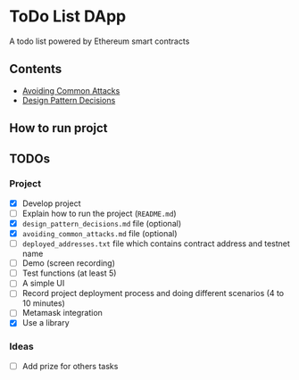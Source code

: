 # ToDo List DApp
A todo list powered by Ethereum smart contracts

## Contents
- [Avoiding Common Attacks](docs/avoiding_common_attacks.md)
- [Design Pattern Decisions](docs/design_pattern_decisions.md)

## How to run projct


## TODOs

### Project
- [x] Develop project
- [ ] Explain how to run the project (`README.md`)
- [x] `design_pattern_decisions.md` file (optional)
- [x] `avoiding_common_attacks.md` file (optional)
- [ ] `deployed_addresses.txt` file which contains contract address and testnet name
- [ ] Demo (screen recording)
- [ ] Test functions (at least 5)
- [ ] A simple UI
- [ ] Record project deployment process and doing different scenarios (4 to 10 minutes)
- [ ] Metamask integration
- [x] Use a library

### Ideas
- [ ] Add prize for others tasks